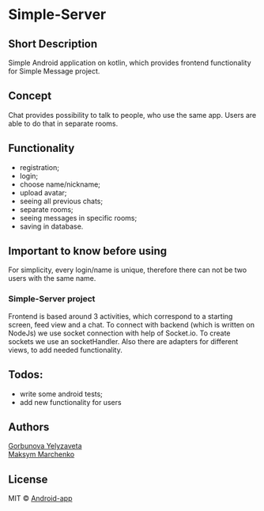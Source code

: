 # Simple-Server
## Short Description
Simple Android application on kotlin, which provides frontend functionality for Simple Message project. 
## Concept
Chat provides possibility to talk to people, who use the same app. Users are able to do that in separate rooms.
## Functionality
* registration;
* login;
* choose name/nickname;
* upload avatar;
* seeing all previous chats;
* separate rooms;
* seeing messages in specific rooms;
* saving in database.
## Important to know before using 
For simplicity, every login/name is unique, therefore there can not be two users with the same name.
### Simple-Server project
Frontend is based around 3 activities, which correspond to a starting screen, feed view and a chat.
To connect with backend (which is written on NodeJs) we use socket connection with help of Socket.io. To create sockets we use an socketHandler.
Also there are adapters for different views, to add needed functionality.
## Todos:
* write some android tests;  
* add new functionality for users
## Authors
[Gorbunova Yelyzaveta](https://github.com/lizardlynx)  
[Maksym Marchenko](https://github.com/kertnique)
## License
MIT © [Android-app](https://github.com/Simple-message/Android-app)


